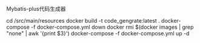 Mybatis-plus代码生成器



cd /src/main/resources
docker build -t code_gengrate:latest .
docker-compose -f docker-compose.yml down
docker rmi $(docker images | grep "none" | awk '{print $3}')
docker-compose -f docker-compose.yml up -d
